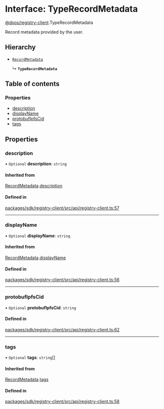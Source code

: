 # Interface: TypeRecordMetadata

[@dxos/registry-client](../modules/dxos_registry_client.md).TypeRecordMetadata

Record metadata provided by the user.

## Hierarchy

- [`RecordMetadata`](dxos_registry_client.RecordMetadata.md)

  ↳ **`TypeRecordMetadata`**

## Table of contents

### Properties

- [description](dxos_registry_client.TypeRecordMetadata.md#description)
- [displayName](dxos_registry_client.TypeRecordMetadata.md#displayname)
- [protobufIpfsCid](dxos_registry_client.TypeRecordMetadata.md#protobufipfscid)
- [tags](dxos_registry_client.TypeRecordMetadata.md#tags)

## Properties

### description

• `Optional` **description**: `string`

#### Inherited from

[RecordMetadata](dxos_registry_client.RecordMetadata.md).[description](dxos_registry_client.RecordMetadata.md#description)

#### Defined in

[packages/sdk/registry-client/src/api/registry-client.ts:57](https://github.com/dxos/dxos/blob/e3b936721/packages/sdk/registry-client/src/api/registry-client.ts#L57)

___

### displayName

• `Optional` **displayName**: `string`

#### Inherited from

[RecordMetadata](dxos_registry_client.RecordMetadata.md).[displayName](dxos_registry_client.RecordMetadata.md#displayname)

#### Defined in

[packages/sdk/registry-client/src/api/registry-client.ts:56](https://github.com/dxos/dxos/blob/e3b936721/packages/sdk/registry-client/src/api/registry-client.ts#L56)

___

### protobufIpfsCid

• `Optional` **protobufIpfsCid**: `string`

#### Defined in

[packages/sdk/registry-client/src/api/registry-client.ts:62](https://github.com/dxos/dxos/blob/e3b936721/packages/sdk/registry-client/src/api/registry-client.ts#L62)

___

### tags

• `Optional` **tags**: `string`[]

#### Inherited from

[RecordMetadata](dxos_registry_client.RecordMetadata.md).[tags](dxos_registry_client.RecordMetadata.md#tags)

#### Defined in

[packages/sdk/registry-client/src/api/registry-client.ts:58](https://github.com/dxos/dxos/blob/e3b936721/packages/sdk/registry-client/src/api/registry-client.ts#L58)
